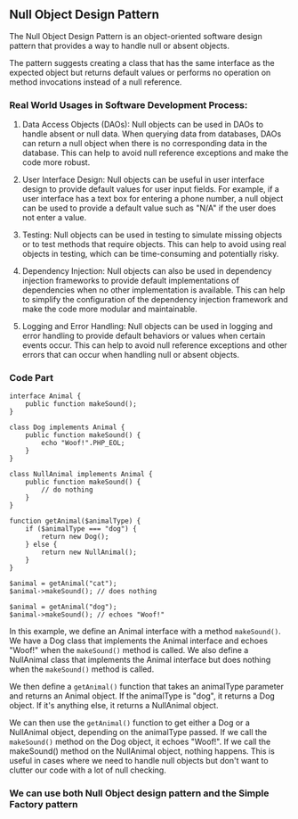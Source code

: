 ## Null Object Design Pattern
<p>
The Null Object Design Pattern is an object-oriented software design pattern that provides a way to handle null or absent objects. 
    
The pattern suggests creating a class that has the same interface as the expected object but returns default values or performs no operation on method invocations instead of a null reference.
</p>

### Real World Usages in Software Development Process:
1. Data Access Objects (DAOs): Null objects can be used in DAOs to handle absent or null data. When querying data from databases, DAOs can return a null object when there is no corresponding data in the database. This can help to avoid null reference exceptions and make the code more robust.

2. User Interface Design: Null objects can be useful in user interface design to provide default values for user input fields. For example, if a user interface has a text box for entering a phone number, a null object can be used to provide a default value such as "N/A" if the user does not enter a value.

3. Testing: Null objects can be used in testing to simulate missing objects or to test methods that require objects. This can help to avoid using real objects in testing, which can be time-consuming and potentially risky.

4. Dependency Injection: Null objects can also be used in dependency injection frameworks to provide default implementations of dependencies when no other implementation is available. This can help to simplify the configuration of the dependency injection framework and make the code more modular and maintainable.

5. Logging and Error Handling: Null objects can be used in logging and error handling to provide default behaviors or values when certain events occur. This can help to avoid null reference exceptions and other errors that can occur when handling null or absent objects.

### Code Part

```
interface Animal {
    public function makeSound();
}
```
```
class Dog implements Animal {
    public function makeSound() {
        echo "Woof!".PHP_EOL;
    }
}
```
```
class NullAnimal implements Animal {
    public function makeSound() {
        // do nothing
    }
}
```
```
function getAnimal($animalType) {
    if ($animalType === "dog") {
        return new Dog();
    } else {
        return new NullAnimal();
    }
}

$animal = getAnimal("cat");
$animal->makeSound(); // does nothing

$animal = getAnimal("dog");
$animal->makeSound(); // echoes "Woof!"
```

In this example, we define an Animal interface with a method `makeSound()`. We have a Dog class that implements the Animal interface and echoes "Woof!" when the `makeSound()` method is called. We also define a NullAnimal class that implements the Animal interface but does nothing when the `makeSound()` method is called.

We then define a `getAnimal()` function that takes an animalType parameter and returns an Animal object. If the animalType is "dog", it returns a Dog object. If it's anything else, it returns a NullAnimal object.

We can then use the `getAnimal()` function to get either a Dog or a NullAnimal object, depending on the animalType passed. If we call the `makeSound()` method on the Dog object, it echoes "Woof!". If we call the makeSound() method on the NullAnimal object, nothing happens. This is useful in cases where we need to handle null objects but don't want to clutter our code with a lot of null checking.

### We can use both Null Object design pattern and the Simple Factory pattern
